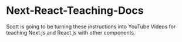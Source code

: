 # Next-React-Teaching-Docs
Scott is going to be turning these instructions into YouTube Videos for teaching Next.js and React.js with other components.
